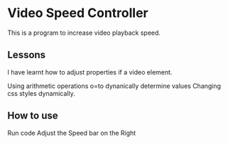 # Video Speed Controller

This is a program to increase  video playback speed.

## Lessons

I have learnt how to adjust properties if a video element.

Using arithmetic operations o=to dynanically  determine values
Changing css styles dynamically.

## How to use
Run code
Adjust the Speed bar on the Right